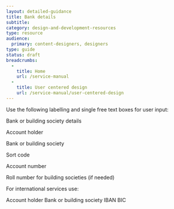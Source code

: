 ```yaml
---
layout: detailed-guidance
title: Bank details
subtitle: 
category: design-and-development-resources
type: resource
audience:
  primary: content-designers, designers
type: guide
status: draft
breadcrumbs:
  -
    title: Home
    url: /service-manual
  -
    title: User centered design
    url: /service-manual/user-centered-design
---
```



Use the following labelling and single free text boxes for user input:

Bank or building society details

Account holder

Bank or building society

Sort code 

Account number

Roll number for building societies (if needed) 

For international services use:

Account holder
Bank or building society
IBAN
BIC

